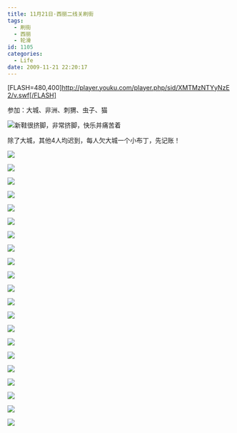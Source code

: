 ```yaml
---
title: 11月21日·西丽二线关刷街
tags:
  - 刷街
  - 西丽
  - 轮滑
id: 1105
categories:
  - Life
date: 2009-11-21 22:20:17
---
```


[FLASH=480,400]http://player.youku.com/player.php/sid/XMTMzNTYyNzE2/v.swf[/FLASH] 

参加：大城、非洲、刺猬、虫子、猫 

![](/images/2009/11/21_yct015_12439.gif)新鞋很挤脚，非常挤脚，快乐并痛苦着 

除了大城，其他4人均迟到，每人欠大城一个小布丁，先记账！ 

![](/images/2009/11/21_20091121_12440.jpg)

![](/images/2009/11/21_20091121_12441.jpg)

![](/images/2009/11/21_20091121_12442.jpg)

![](/images/2009/11/21_20091121_12443.jpg)

![](/images/2009/11/21_20091121_12444.jpg)

![](/images/2009/11/21_20091121_12445.jpg)

![](/images/2009/11/21_20091121_12446.jpg)

![](/images/2009/11/21_20091121_12447.jpg)

![](/images/2009/11/21_20091121_12448.jpg)

![](/images/2009/11/21_20091121_12449.jpg)

![](/images/2009/11/21_20091121_12450.jpg)

![](/images/2009/11/21_20091121_12451.jpg)

![](/images/2009/11/21_20091121_12452.jpg)

![](/images/2009/11/21_20091121_12453.jpg)

![](/images/2009/11/21_20091121_12454.jpg)

![](/images/2009/11/21_20091121_12455.jpg)

![](/images/2009/11/21_20091121_12456.jpg)

![](/images/2009/11/21_20091121_12457.jpg)

![](/images/2009/11/21_20091121_12458.jpg)

![](/images/2009/11/21_20091121_12459.jpg)

![](/images/2009/11/21_20091121_12460.jpg)